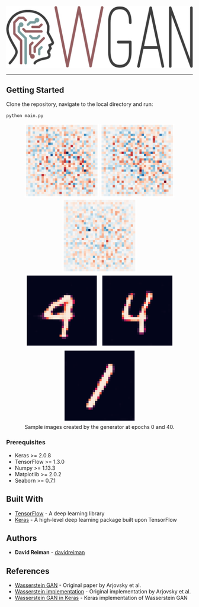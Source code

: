 <p align="center">
  <img src="docs/images/wgan-logo.jpg">
</p>

------------

## Getting Started

Clone the repository, navigate to the local directory and run:

```
python main.py
```

<p align="center">
<img src="plots/epoch_0-image_0.png" width="200" height="200">
<img src="plots/epoch_0-image_1.png" width="200" height="200">
<img src="plots/epoch_0-image_2.png" width="200" height="200">
<br>
<img src="plots/epoch_40-image_0.png" width="200" height="200">
<img src="plots/epoch_40-image_1.png" width="200" height="200">
<img src="plots/epoch_40-image_2.png" width="200" height="200">
<br> 
Sample images created by the generator at epochs 0 and 40.
</p>


### Prerequisites

* Keras >= 2.0.8
* TensorFlow >= 1.3.0
* Numpy >= 1.13.3
* Matplotlib >= 2.0.2
* Seaborn >= 0.7.1

## Built With

* [TensorFlow](https://github.com/tensorflow/tensorflow) - A deep learning library
* [Keras](https://github.com/keras-team/keras) - A high-level deep learning package built upon TensorFlow

## Authors

* **David Reiman** - [davidreiman](https://github.com/davidreiman)

## References

* [Wasserstein GAN](https://arxiv.org/abs/1701.07875) - Original paper by Arjovsky et al.
* [Wasserstein implementation](https://github.com/martinarjovsky/WassersteinGAN) - Original implementation by Arjovsky et al.
* [Wasserstein GAN in Keras](https://github.com/tdeboissiere/DeepLearningImplementations/tree/master/WassersteinGAN) - Keras implementation of Wasserstein GAN
